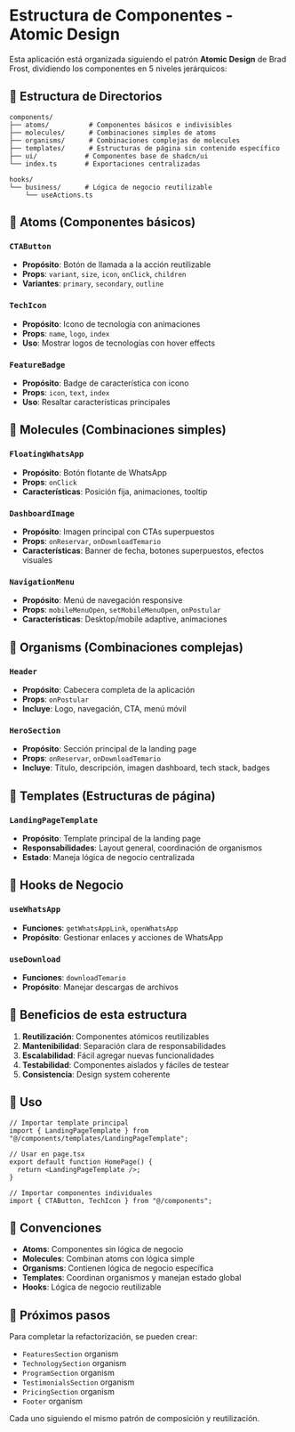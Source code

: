 # Estructura de Componentes - Atomic Design

Esta aplicación está organizada siguiendo el patrón **Atomic Design** de Brad Frost, dividiendo los componentes en 5 niveles jerárquicos:

## 📁 Estructura de Directorios

```
components/
├── atoms/          # Componentes básicos e indivisibles
├── molecules/      # Combinaciones simples de atoms
├── organisms/      # Combinaciones complejas de molecules
├── templates/      # Estructuras de página sin contenido específico
├── ui/            # Componentes base de shadcn/ui
└── index.ts       # Exportaciones centralizadas

hooks/
└── business/      # Lógica de negocio reutilizable
    └── useActions.ts
```

## 🔬 Atoms (Componentes básicos)

### `CTAButton`

- **Propósito**: Botón de llamada a la acción reutilizable
- **Props**: `variant`, `size`, `icon`, `onClick`, `children`
- **Variantes**: `primary`, `secondary`, `outline`

### `TechIcon`

- **Propósito**: Icono de tecnología con animaciones
- **Props**: `name`, `logo`, `index`
- **Uso**: Mostrar logos de tecnologías con hover effects

### `FeatureBadge`

- **Propósito**: Badge de característica con icono
- **Props**: `icon`, `text`, `index`
- **Uso**: Resaltar características principales

## 🧪 Molecules (Combinaciones simples)

### `FloatingWhatsApp`

- **Propósito**: Botón flotante de WhatsApp
- **Props**: `onClick`
- **Características**: Posición fija, animaciones, tooltip

### `DashboardImage`

- **Propósito**: Imagen principal con CTAs superpuestos
- **Props**: `onReservar`, `onDownloadTemario`
- **Características**: Banner de fecha, botones superpuestos, efectos visuales

### `NavigationMenu`

- **Propósito**: Menú de navegación responsive
- **Props**: `mobileMenuOpen`, `setMobileMenuOpen`, `onPostular`
- **Características**: Desktop/mobile adaptive, animaciones

## 🦠 Organisms (Combinaciones complejas)

### `Header`

- **Propósito**: Cabecera completa de la aplicación
- **Props**: `onPostular`
- **Incluye**: Logo, navegación, CTA, menú móvil

### `HeroSection`

- **Propósito**: Sección principal de la landing page
- **Props**: `onReservar`, `onDownloadTemario`
- **Incluye**: Título, descripción, imagen dashboard, tech stack, badges

## 📄 Templates (Estructuras de página)

### `LandingPageTemplate`

- **Propósito**: Template principal de la landing page
- **Responsabilidades**: Layout general, coordinación de organismos
- **Estado**: Maneja lógica de negocio centralizada

## 🎣 Hooks de Negocio

### `useWhatsApp`

- **Funciones**: `getWhatsAppLink`, `openWhatsApp`
- **Propósito**: Gestionar enlaces y acciones de WhatsApp

### `useDownload`

- **Funciones**: `downloadTemario`
- **Propósito**: Manejar descargas de archivos

## 🎨 Beneficios de esta estructura

1. **Reutilización**: Componentes atómicos reutilizables
2. **Mantenibilidad**: Separación clara de responsabilidades
3. **Escalabilidad**: Fácil agregar nuevas funcionalidades
4. **Testabilidad**: Componentes aislados y fáciles de testear
5. **Consistencia**: Design system coherente

## 🚀 Uso

```tsx
// Importar template principal
import { LandingPageTemplate } from "@/components/templates/LandingPageTemplate";

// Usar en page.tsx
export default function HomePage() {
  return <LandingPageTemplate />;
}

// Importar componentes individuales
import { CTAButton, TechIcon } from "@/components";
```

## 📝 Convenciones

- **Atoms**: Componentes sin lógica de negocio
- **Molecules**: Combinan atoms con lógica simple
- **Organisms**: Contienen lógica de negocio específica
- **Templates**: Coordinan organismos y manejan estado global
- **Hooks**: Lógica de negocio reutilizable

## 🔄 Próximos pasos

Para completar la refactorización, se pueden crear:

- `FeaturesSection` organism
- `TechnologySection` organism
- `ProgramSection` organism
- `TestimonialsSection` organism
- `PricingSection` organism
- `Footer` organism

Cada uno siguiendo el mismo patrón de composición y reutilización.
